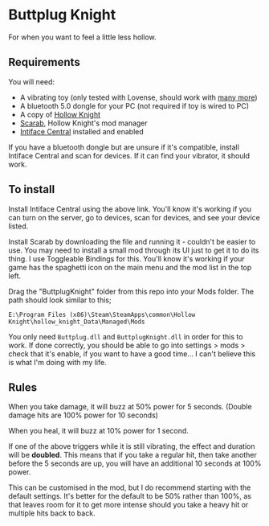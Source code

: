 # Buttplug Knight

For when you want to feel a little less hollow.

## Requirements

You will need:
* A vibrating toy (only tested with Lovense, should work with [many more](https://iostindex.com/?filter0ButtplugSupport=7))
* A bluetooth 5.0 dongle for your PC (not required if toy is wired to PC)
* A copy of [Hollow Knight](https://store.steampowered.com/app/367520/Hollow_Knight/)
* [Scarab](https://github.com/fifty-six/Scarab/releases), Hollow Knight's mod manager
* [Intiface Central](https://intiface.com/central/) installed and enabled

If you have a bluetooth dongle but are unsure if it's compatible, install Intiface Central and scan for devices. If it can find your vibrator, it should work.

## To install

Install Intiface Central using the above link. You'll know it's working if you can turn on the server, go to devices, scan for devices, and see your device listed.

Install Scarab by downloading the file and running it - couldn't be easier to use. You may need to install a small mod through its UI just to get it to do its thing. I use Toggleable Bindings for this. You'll know it's working if your game has the spaghetti icon on the main menu and the mod list in the top left.

Drag the "ButtplugKnight" folder from this repo into your Mods folder. The path should look similar to this;

`E:\Program Files (x86)\Steam\SteamApps\common\Hollow Knight\hollow_knight_Data\Managed\Mods`

You only need `Buttplug.dll` and `ButtplugKnight.dll` in order for this to work. If done correctly, you should be able to go into settings > mods > check that it's enable, if you want to have a good time... I can't believe this is what I'm doing with my life. 

## Rules

When you take damage, it will buzz at 50% power for 5 seconds. (Double damage hits are 100% power for 10 seconds)

When you heal, it will buzz at 10% power for 1 second.

If one of the above triggers while it is still vibrating, the effect and duration will be **doubled**. This means that if you take a regular hit, then take another before the 5 seconds are up, you will have an additional 10 seconds at 100% power. 

This can be customised in the mod, but I do recommend starting with the default settings. It's better for the default to be 50% rather than 100%, as that leaves room for it to get more intense should you take a heavy hit or multiple hits back to back.
